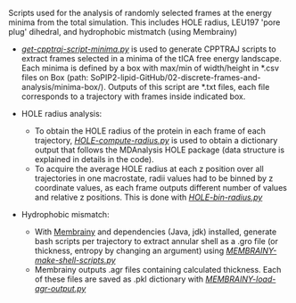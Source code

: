 Scripts used for the analysis of randomly selected frames at the energy minima from the total simulation. This includes HOLE radius, LEU197 'pore plug' dihedral, and hydrophobic mistmatch (using Membrainy)

- [*get-cpptraj-script-minima.py*](get-cpptraj-script-minima.py) is used to generate CPPTRAJ scripts to extract frames selected in a minima of the tICA free energy landscape. Each minima is defined by a box with max/min of width/height in \*.csv files on Box (path: SoPIP2-lipid-GitHub/02-discrete-frames-and-analysis/minima-box/). Outputs of this script are \*.txt files, each file corresponds to a trajectory with frames inside indicated box.

- HOLE radius analysis: 
  - To obtain the HOLE radius of the protein in each frame of each trajectory, [*HOLE-compute-radius.py*](HOLE-compute-radius.py) is used to obtain a dictionary output that follows the MDAnalysis HOLE package (data structure is explained in details in the code). 
  - To acquire the average HOLE radius at each z position over all trajectories in one macrostate, radii values had to be binned by z coordinate values, as each frame outputs different number of values and relative z positions. This is done with [*HOLE-bin-radius.py*](HOLE-bin-radius.py)

- Hydrophobic mismatch:
  - With [Membrainy](http://www.membrainy.net/) and dependencies (Java, jdk) installed, generate bash scripts per trajectory to extract annular shell as a .gro file (or thickness, entropy by changing an argument) using [*MEMBRAINY-make-shell-scripts.py*](MEMBRAINY-make-shell-scripts.py)
  - Membrainy outputs .agr files containing calculated thickness. Each of these files are saved as .pkl dictionary with [*MEMBRAINY-load-agr-output.py*](MEMBRAINY-load-agr-output.py)
